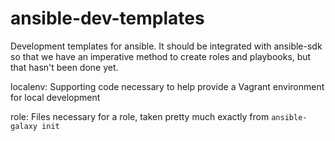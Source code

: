 ansible-dev-templates
=====================

Development templates for ansible.  It should be integrated with ansible-sdk so that we have an imperative method 
to create roles and playbooks, but that hasn't been done yet.

localenv: Supporting code necessary to help provide a Vagrant environment for local development

role: Files necessary for a role, taken pretty much exactly from `ansible-galaxy init` 

